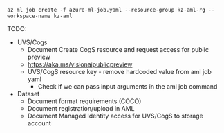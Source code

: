 ```az ml job create -f azure-ml-job.yaml --resource-group kz-aml-rg --workspace-name kz-aml```

TODO:
- UVS/Cogs
  - Document Create CogS resource and request access for public preview
  - https://aka.ms/visionaipublicpreview
  - UVS/CogS resource key - remove hardcoded value from aml job yaml
    - Check if we can pass input arguments in the aml job command
- Dataset
  - Document format requirements (COCO)
  - Document registration/upload in AML
  - Document Managed Identity access for UVS/CogS to storage account
